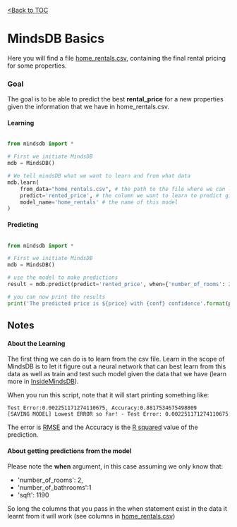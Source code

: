 [<Back to TOC](../../../)
# MindsDB Basics

Here you will find a file [home_rentals.csv](https://raw.githubusercontent.com/mindsdb/main/master/docs/examples/basic/home_rentals.csv), containing the final rental pricing for some properties.

### Goal
The goal is to be able to predict the best **rental_price** for a new properties given the information that we have in home_rentals.csv.


#### Learning


```python

from mindsdb import *

# First we initiate MindsDB
mdb = MindsDB()

# We tell mindsDB what we want to learn and from what data
mdb.learn(
    from_data="home_rentals.csv", # the path to the file where we can learn from
    predict='rented_price', # the column we want to learn to predict given all the data in the file
    model_name='home_rentals' # the name of this model
)

```


#### Predicting



```python

from mindsdb import *

# First we initiate MindsDB
mdb = MindsDB()

# use the model to make predictions
result = mdb.predict(predict='rented_price', when={'number_of_rooms': 2,'number_of_bathrooms':1, 'sqft': 1190}, model_name='home_rentals')

# you can now print the results
print('The predicted price is ${price} with {conf} confidence'.format(price=result.predicted_values[0]['rented_price'], conf=result.predicted_values[0]['prediction_confidence']))

```

## Notes

#### About the Learning
The first thing we can do is to learn from the csv file. Learn in the scope of MindsDB is to let it figure out a neural network that can best learn from this data as well as train and test such model given the data that we have (learn more in [InsideMindsDB](../../InsideMindsDB.md)).

When you run this script, note that it will start printing something like:

```text
Test Error:0.002251171274110675, Accuracy:0.8817534675498809
[SAVING MODEL] Lowest ERROR so far! - Test Error: 0.002251171274110675 

```

The error is [RMSE](https://en.wikipedia.org/wiki/Root-mean-square_deviation) and the Accuracy is the [R squared](https://en.wikipedia.org/wiki/Coefficient_of_determination) value of the prediction.


#### About getting predictions from the model


Please note the **when** argument, in this case assuming we only know that:

* 'number_of_rooms': 2, 
* 'number_of_bathrooms':1 
* 'sqft': 1190

So long the columns that you pass in the when statement exist in the data it learnt from it will work (see columns in [home_rentals.csv](home_rentals.csv))
